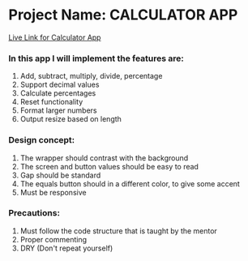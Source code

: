 # Project Name: CALCULATOR APP

[Live Link for Calculator App](https://calculatorapp3w.netlify.app/)

### In this app I will implement the features are:

1. Add, subtract, multiply, divide, percentage
1. Support decimal values
1. Calculate percentages
1. Reset functionality
1. Format larger numbers
1. Output resize based on length

### Design concept:

1. The wrapper should contrast with the background
1. The screen and button values should be easy to read
1. Gap should be standard
1. The equals button should in a different color, to give some accent
1. Must be responsive

### Precautions:

1. Must follow the code structure that is taught by the mentor
1. Proper commenting
1. DRY (Don't repeat yourself)
